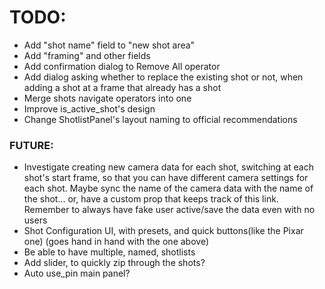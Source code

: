 # TODO:
- Add "shot name" field to "new shot area"
- Add "framing" and other fields
- Add confirmation dialog to Remove All operator
- Add dialog asking whether to replace the existing shot or not, when adding a shot at a frame that already has a shot
- Merge shots navigate operators into one
- Improve is_active_shot's design
- Change ShotlistPanel's layout naming to official recommendations


### FUTURE:
- Investigate creating new camera data for each shot, switching at each shot's start frame, so that you can have different camera settings for each shot. Maybe sync the name of the camera data with the name of the shot... or, have a custom prop that keeps track of this link. Remember to  always have fake user active/save the data even with no users
- Shot Configuration UI, with presets, and quick buttons(like the Pixar one) (goes hand in hand with the one above)
- Be able to have multiple, named, shotlists
- Add slider, to quickly zip through the shots?
- Auto use_pin main panel?